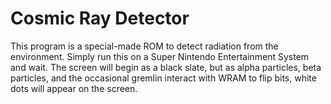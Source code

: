 # Cosmic Ray Detector
This program is a special-made ROM to detect radiation from the environment. Simply run this on a Super Nintendo Entertainment System and wait. The screen will begin as a black slate, but as alpha particles, beta particles, and the occasional gremlin interact with WRAM to flip bits, white dots will appear on the screen.